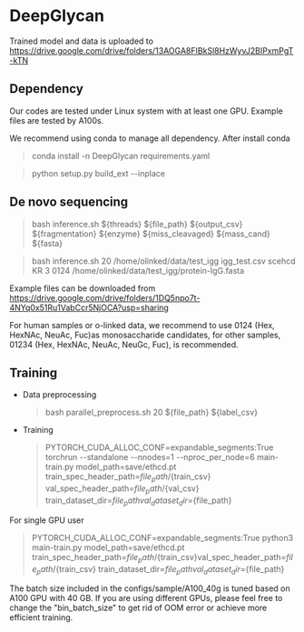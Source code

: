 # DeepGlycan

Trained model and data is uploaded to https://drive.google.com/drive/folders/13AOGA8FIBkSl8HzWyvJ2BIPxmPgT-kTN


## Dependency
Our codes are tested under Linux system with at least one GPU. Example files are tested by A100s.

We recommend using conda to manage all dependency. After install conda

> conda install -n DeepGlycan requirements.yaml

> python setup.py build_ext --inplace

## De novo sequencing

> bash inference.sh ${threads} ${file_path} ${output_csv} ${fragmentation} ${enzyme} ${miss_cleavaged} ${mass_cand} ${fasta}

> bash inference.sh 20 /home/olinked/data/test_igg igg_test.csv scehcd KR 3 0124 /home/olinked/data/test_igg/protein-IgG.fasta

Example files can be downloaded from https://drive.google.com/drive/folders/1DQ5npo7t-4NYq0x51Ru1VabCcr5NjOCA?usp=sharing

For human samples or o-linked data, we recommend to use 0124 (Hex, HexNAc, NeuAc, Fuc)as monosaccharide candidates, for other samples, 01234 (Hex, HexNAc, NeuAc, NeuGc, Fuc), is recommended.

## Training
* Data preprocessing
  
  > bash parallel_preprocess.sh 20 ${file_path} ${label_csv}
  
* Training

  > PYTORCH_CUDA_ALLOC_CONF=expandable_segments:True torchrun --standalone --nnodes=1 --nproc_per_node=6 main-train.py model_path=save/ethcd.pt train_spec_header_path=${file_path}/${train_csv} val_spec_header_path=${file_path}/${val_csv} train_dataset_dir=${file_path} val_dataset_dir=${file_path}

For single GPU user
  
  > PYTORCH_CUDA_ALLOC_CONF=expandable_segments:True python3 main-train.py model_path=save/ethcd.pt train_spec_header_path=${file_path}/${train_csv}val_spec_header_path=${file_path}/${train_csv} train_dataset_dir=${file_path} val_dataset_dir=${file_path}

The batch size included in the configs/sample/A100_40g is tuned based on A100 GPU with 40 GB. If you are using different GPUs, please feel free to change the "bin_batch_size" to get rid of OOM error or achieve more efficient training.

